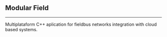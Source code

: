 ## Modular Field
___
Multiplataform C++ aplication for fieldbus networks integration 
with cloud based systems.
